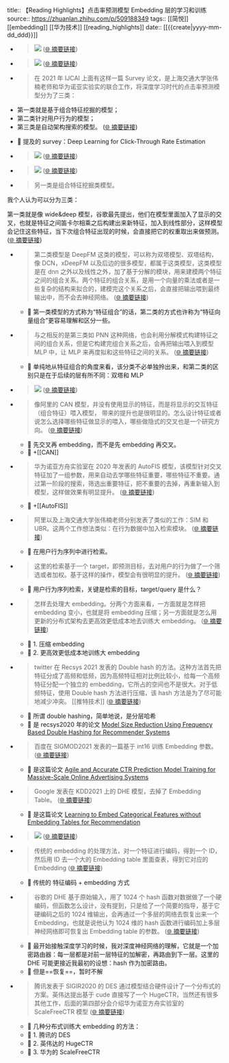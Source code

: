 title:: 【Reading Highlights】点击率预测模型 Embedding 层的学习和训练
source:: https://zhuanlan.zhihu.com/p/509188349
tags:: [[简悦]] [[embedding]]  [[华为技术]]   [[reading_highlights]]
date:: [[{{create|yyyy-mm-dd_ddd}}]]


- > ![](https://pic1.zhimg.com/v2-1b972b16334617ccc85a0c6e36539d9c_r.jpg)  ([🌐 摘要链接](https://zhuanlan.zhihu.com/p/509188349#js_content:~:text=https://pic1.zhimg.com/v2-1b972b16334617ccc85a0c6e36539d9c_r.jpg))

- > ![](https://pic4.zhimg.com/v2-015a9245728ff37e8932d1f08a549dcf_r.jpg)  ([🌐 摘要链接](https://zhuanlan.zhihu.com/p/509188349#js_content:~:text=https://pic4.zhimg.com/v2-015a9245728ff37e8932d1f08a549dcf_r.jpg))

- > 在 2021 年 IJCAI 上面有这样一篇 Survey 论文，是上海交通大学张伟楠老师和华为诺亚实验实的联合工作，将深度学习时代的点击率预测模型分为了三类：

*   第一类就是基于组合特征挖掘的模型；
*   第二类针对用户行为的模型；
*   第三类是自动架构搜索的模型。  ([🌐 摘要链接](https://zhuanlan.zhihu.com/p/509188349#js_content:~:text=%E5%9C%A8%202021%20%E5%B9%B4%20IJCAI%20%E4%B8%8A%E9%9D%A2%E6%9C%89%E8%BF%99%E6%A0%B7%E4%B8%80%E7%AF%87%20Survey%20%E8%AE%BA%E6%96%87%EF%BC%8C%E6%98%AF%E4%B8%8A%E6%B5%B7%E4%BA%A4%E9%80%9A%E5%A4%A7%E5%AD%A6%E5%BC%A0%E4%BC%9F%E6%A5%A0%E8%80%81%E5%B8%88%E5%92%8C%E5%8D%8E%E4%B8%BA%E8%AF%BA%E4%BA%9A%E5%AE%9E%E9%AA%8C%E5%AE%9E%E7%9A%84%E8%81%94%E5%90%88%E5%B7%A5%E4%BD%9C%EF%BC%8C%E5%B0%86%E6%B7%B1%E5%BA%A6%E5%AD%A6%E4%B9%A0%E6%97%B6%E4%BB%A3%E7%9A%84%E7%82%B9%E5%87%BB%E7%8E%87%E9%A2%84%E6%B5%8B%E6%A8%A1%E5%9E%8B%E5%88%86%E4%B8%BA%E4%BA%86%E4%B8%89%E7%B1%BB%EF%BC%9A%E7%AC%AC%E4%B8%80%E7%B1%BB%E5%B0%B1%E6%98%AF%E5%9F%BA%E4%BA%8E%E7%BB%84%E5%90%88%E7%89%B9%E5%BE%81%E6%8C%96%E6%8E%98%E7%9A%84%E6%A8%A1%E5%9E%8B%EF%BC%9B%E7%AC%AC%E4%BA%8C%E7%B1%BB%E9%92%88%E5%AF%B9%E7%94%A8%E6%88%B7%E8%A1%8C%E4%B8%BA%E7%9A%84%E6%A8%A1%E5%9E%8B%EF%BC%9B%E7%AC%AC%E4%B8%89%E7%B1%BB%E6%98%AF%E8%87%AA%E5%8A%A8%E6%9E%B6%E6%9E%84%E6%90%9C%E7%B4%A2%E7%9A%84%E6%A8%A1%E5%9E%8B%E3%80%82))
  - 📝 提及的 survey：Deep Learning for Click-Through Rate Estimation

- > ![](https://pic1.zhimg.com/v2-fa70ca1c0fe329e26e331401abdac828_r.jpg)  ([🌐 摘要链接](https://zhuanlan.zhihu.com/p/509188349#js_content:~:text=https://pic1.zhimg.com/v2-fa70ca1c0fe329e26e331401abdac828_r.jpg))

- > ![](https://pic2.zhimg.com/v2-c902c0cbf0edbffa7ca1cc9a3c4229a9_r.jpg)  ([🌐 摘要链接](https://zhuanlan.zhihu.com/p/509188349#js_content:~:text=https://pic2.zhimg.com/v2-c902c0cbf0edbffa7ca1cc9a3c4229a9_r.jpg))

- > 另一类是组合特征挖掘类模型。

我个人认为可以分为三类：

第一类就是像 wide&deep 模型，谷歌最先提出，他们在模型里面加入了显示的交叉，也就是特征之间笛卡尔相乘之后构建出来新特征，加入到线性部分，这样模型会记住这些特征，当下次组合特征出现的时候，会直接把它的权重取出来做预测。  ([🌐 摘要链接](https://zhuanlan.zhihu.com/p/509188349#js_content:~:text=%E5%8F%A6%E4%B8%80%E7%B1%BB%E6%98%AF%E7%BB%84%E5%90%88%E7%89%B9%E5%BE%81%E6%8C%96%E6%8E%98%E7%B1%BB%E6%A8%A1%E5%9E%8B%E3%80%82%E6%88%91%E4%B8%AA%E4%BA%BA%E8%AE%A4%E4%B8%BA%E5%8F%AF%E4%BB%A5%E5%88%86%E4%B8%BA%E4%B8%89%E7%B1%BB%EF%BC%9A%E7%AC%AC%E4%B8%80%E7%B1%BB%E5%B0%B1%E6%98%AF%E5%83%8F%20wide&deep%20%E6%A8%A1%E5%9E%8B%EF%BC%8C%E8%B0%B7%E6%AD%8C%E6%9C%80%E5%85%88%E6%8F%90%E5%87%BA%EF%BC%8C%E4%BB%96%E4%BB%AC%E5%9C%A8%E6%A8%A1%E5%9E%8B%E9%87%8C%E9%9D%A2%E5%8A%A0%E5%85%A5%E4%BA%86%E6%98%BE%E7%A4%BA%E7%9A%84%E4%BA%A4%E5%8F%89%EF%BC%8C%E4%B9%9F%E5%B0%B1%E6%98%AF%E7%89%B9%E5%BE%81%E4%B9%8B%E9%97%B4%E7%AC%9B%E5%8D%A1%E5%B0%94%E7%9B%B8%E4%B9%98%E4%B9%8B%E5%90%8E%E6%9E%84%E5%BB%BA%E5%87%BA%E6%9D%A5%E6%96%B0%E7%89%B9%E5%BE%81%EF%BC%8C%E5%8A%A0%E5%85%A5%E5%88%B0%E7%BA%BF%E6%80%A7%E9%83%A8%E5%88%86%EF%BC%8C%E8%BF%99%E6%A0%B7%E6%A8%A1%E5%9E%8B%E4%BC%9A%E8%AE%B0%E4%BD%8F%E8%BF%99%E4%BA%9B%E7%89%B9%E5%BE%81%EF%BC%8C%E5%BD%93%E4%B8%8B%E6%AC%A1%E7%BB%84%E5%90%88%E7%89%B9%E5%BE%81%E5%87%BA%E7%8E%B0%E7%9A%84%E6%97%B6%E5%80%99%EF%BC%8C%E4%BC%9A%E7%9B%B4%E6%8E%A5%E6%8A%8A%E5%AE%83%E7%9A%84%E6%9D%83%E9%87%8D%E5%8F%96%E5%87%BA%E6%9D%A5%E5%81%9A%E9%A2%84%E6%B5%8B%E3%80%82))

- > 第二类模型是 DeepFM 这类的模型，可以称为双塔模型、双塔结构，像 DCN，xDeepFM 以及后边的很多模型，都属于这类模型，这类模型是在 dnn 之外以及线性之外，加了基于分解的模块，用来建模两个特征之间的组合关系。两个特征的组合关系，是用一个向量的乘法或者是一些复杂的结构来拟合的，建模完这个关系之后，会直接把输出喂到最终输出中，而不会去神经网络。  ([🌐 摘要链接](https://zhuanlan.zhihu.com/p/509188349#js_content:~:text=%E7%AC%AC%E4%BA%8C%E7%B1%BB%E6%A8%A1%E5%9E%8B%E6%98%AF%20DeepFM%20%E8%BF%99%E7%B1%BB%E7%9A%84%E6%A8%A1%E5%9E%8B%EF%BC%8C%E5%8F%AF%E4%BB%A5%E7%A7%B0%E4%B8%BA%E5%8F%8C%E5%A1%94%E6%A8%A1%E5%9E%8B%E3%80%81%E5%8F%8C%E5%A1%94%E7%BB%93%E6%9E%84%EF%BC%8C%E5%83%8F%20DCN%EF%BC%8CxDeepFM%20%E4%BB%A5%E5%8F%8A%E5%90%8E%E8%BE%B9%E7%9A%84%E5%BE%88%E5%A4%9A%E6%A8%A1%E5%9E%8B%EF%BC%8C%E9%83%BD%E5%B1%9E%E4%BA%8E%E8%BF%99%E7%B1%BB%E6%A8%A1%E5%9E%8B%EF%BC%8C%E8%BF%99%E7%B1%BB%E6%A8%A1%E5%9E%8B%E6%98%AF%E5%9C%A8%20dnn%20%E4%B9%8B%E5%A4%96%E4%BB%A5%E5%8F%8A%E7%BA%BF%E6%80%A7%E4%B9%8B%E5%A4%96%EF%BC%8C%E5%8A%A0%E4%BA%86%E5%9F%BA%E4%BA%8E%E5%88%86%E8%A7%A3%E7%9A%84%E6%A8%A1%E5%9D%97%EF%BC%8C%E7%94%A8%E6%9D%A5%E5%BB%BA%E6%A8%A1%E4%B8%A4%E4%B8%AA%E7%89%B9%E5%BE%81%E4%B9%8B%E9%97%B4%E7%9A%84%E7%BB%84%E5%90%88%E5%85%B3%E7%B3%BB%E3%80%82%E4%B8%A4%E4%B8%AA%E7%89%B9%E5%BE%81%E7%9A%84%E7%BB%84%E5%90%88%E5%85%B3%E7%B3%BB%EF%BC%8C%E6%98%AF%E7%94%A8%E4%B8%80%E4%B8%AA%E5%90%91%E9%87%8F%E7%9A%84%E4%B9%98%E6%B3%95%E6%88%96%E8%80%85%E6%98%AF%E4%B8%80%E4%BA%9B%E5%A4%8D%E6%9D%82%E7%9A%84%E7%BB%93%E6%9E%84%E6%9D%A5%E6%8B%9F%E5%90%88%E7%9A%84%EF%BC%8C%E5%BB%BA%E6%A8%A1%E5%AE%8C%E8%BF%99%E4%B8%AA%E5%85%B3%E7%B3%BB%E4%B9%8B%E5%90%8E%EF%BC%8C%E4%BC%9A%E7%9B%B4%E6%8E%A5%E6%8A%8A%E8%BE%93%E5%87%BA%E5%96%82%E5%88%B0%E6%9C%80%E7%BB%88%E8%BE%93%E5%87%BA%E4%B8%AD%EF%BC%8C%E8%80%8C%E4%B8%8D%E4%BC%9A%E5%8E%BB%E7%A5%9E%E7%BB%8F%E7%BD%91%E7%BB%9C%E3%80%82))
  - 📝 第一类模型的方式称为“特征组合”的话，第二类的方式也许称为“特征向量组合”更容易理解和区分一些。

- > 与之相反的是第三类如 PNN 这种网络，也会利用分解模式构建特征之间的组合关系，但是它构建完组合关系之后，会再把输出喂入到模型 MLP 中，让 MLP 来再度拟和这些特征之间的关系。  ([🌐 摘要链接](https://zhuanlan.zhihu.com/p/509188349#js_content:~:text=%E4%B8%8E%E4%B9%8B%E7%9B%B8%E5%8F%8D%E7%9A%84%E6%98%AF%E7%AC%AC%E4%B8%89%E7%B1%BB%E5%A6%82%20PNN%20%E8%BF%99%E7%A7%8D%E7%BD%91%E7%BB%9C%EF%BC%8C%E4%B9%9F%E4%BC%9A%E5%88%A9%E7%94%A8%E5%88%86%E8%A7%A3%E6%A8%A1%E5%BC%8F%E6%9E%84%E5%BB%BA%E7%89%B9%E5%BE%81%E4%B9%8B%E9%97%B4%E7%9A%84%E7%BB%84%E5%90%88%E5%85%B3%E7%B3%BB%EF%BC%8C%E4%BD%86%E6%98%AF%E5%AE%83%E6%9E%84%E5%BB%BA%E5%AE%8C%E7%BB%84%E5%90%88%E5%85%B3%E7%B3%BB%E4%B9%8B%E5%90%8E%EF%BC%8C%E4%BC%9A%E5%86%8D%E6%8A%8A%E8%BE%93%E5%87%BA%E5%96%82%E5%85%A5%E5%88%B0%E6%A8%A1%E5%9E%8B%20MLP%20%E4%B8%AD%EF%BC%8C%E8%AE%A9%20MLP%20%E6%9D%A5%E5%86%8D%E5%BA%A6%E6%8B%9F%E5%92%8C%E8%BF%99%E4%BA%9B%E7%89%B9%E5%BE%81%E4%B9%8B%E9%97%B4%E7%9A%84%E5%85%B3%E7%B3%BB%E3%80%82))
  - 📝 单纯地从特征组合的角度来看，该分类不必单独拎出来，和第二类的区别只是在于后续的层有所不同：双塔和 MLP

- > ![](https://pic2.zhimg.com/v2-baadda67104d650555919182064bf121_r.jpg)  ([🌐 摘要链接](https://zhuanlan.zhihu.com/p/509188349#js_content:~:text=https://pic2.zhimg.com/v2-baadda67104d650555919182064bf121_r.jpg))

- > 像阿里的 CAN 模型，并没有使用显示的特征，而是将显示的交互特征（组合特征）喂入模型， 带来的提升也是很明显的。怎么设计特征或者说怎么选择哪些特征做显示的喂入，哪些做隐式的交叉也是一个研究方向。  ([🌐 摘要链接](https://zhuanlan.zhihu.com/p/509188349#js_content:~:text=%E5%83%8F%E9%98%BF%E9%87%8C%E7%9A%84%20CAN%20%E6%A8%A1%E5%9E%8B%EF%BC%8C%E5%B9%B6%E6%B2%A1%E6%9C%89%E4%BD%BF%E7%94%A8%E6%98%BE%E7%A4%BA%E7%9A%84%E7%89%B9%E5%BE%81%EF%BC%8C%E8%80%8C%E6%98%AF%E5%B0%86%E6%98%BE%E7%A4%BA%E7%9A%84%E4%BA%A4%E4%BA%92%E7%89%B9%E5%BE%81%EF%BC%88%E7%BB%84%E5%90%88%E7%89%B9%E5%BE%81%EF%BC%89%E5%96%82%E5%85%A5%E6%A8%A1%E5%9E%8B%EF%BC%8C%20%E5%B8%A6%E6%9D%A5%E7%9A%84%E6%8F%90%E5%8D%87%E4%B9%9F%E6%98%AF%E5%BE%88%E6%98%8E%E6%98%BE%E7%9A%84%E3%80%82%E6%80%8E%E4%B9%88%E8%AE%BE%E8%AE%A1%E7%89%B9%E5%BE%81%E6%88%96%E8%80%85%E8%AF%B4%E6%80%8E%E4%B9%88%E9%80%89%E6%8B%A9%E5%93%AA%E4%BA%9B%E7%89%B9%E5%BE%81%E5%81%9A%E6%98%BE%E7%A4%BA%E7%9A%84%E5%96%82%E5%85%A5%EF%BC%8C%E5%93%AA%E4%BA%9B%E5%81%9A%E9%9A%90%E5%BC%8F%E7%9A%84%E4%BA%A4%E5%8F%89%E4%B9%9F%E6%98%AF%E4%B8%80%E4%B8%AA%E7%A0%94%E7%A9%B6%E6%96%B9%E5%90%91%E3%80%82))
  - 📝 先交叉再 embedding，而不是先 embedding 再交叉。
  - 📝 +[[CAN]]

- > 华为诺亚方舟实验室在 2020 年发表的 AutoFIS 模型，该模型针对交叉特征加了一组参数，用来自动去学哪些特征重要，哪些特征不重要。通过第一阶段的搜索，筛选出重要特征，把不重要的去掉，再重新输入到模型，这样做效果有明显提升。  ([🌐 摘要链接](https://zhuanlan.zhihu.com/p/509188349#js_content:~:text=%E5%8D%8E%E4%B8%BA%E8%AF%BA%E4%BA%9A%E6%96%B9%E8%88%9F%E5%AE%9E%E9%AA%8C%E5%AE%A4%E5%9C%A8%202020%20%E5%B9%B4%E5%8F%91%E8%A1%A8%E7%9A%84%20AutoFIS%20%E6%A8%A1%E5%9E%8B%EF%BC%8C%E8%AF%A5%E6%A8%A1%E5%9E%8B%E9%92%88%E5%AF%B9%E4%BA%A4%E5%8F%89%E7%89%B9%E5%BE%81%E5%8A%A0%E4%BA%86%E4%B8%80%E7%BB%84%E5%8F%82%E6%95%B0%EF%BC%8C%E7%94%A8%E6%9D%A5%E8%87%AA%E5%8A%A8%E5%8E%BB%E5%AD%A6%E5%93%AA%E4%BA%9B%E7%89%B9%E5%BE%81%E9%87%8D%E8%A6%81%EF%BC%8C%E5%93%AA%E4%BA%9B%E7%89%B9%E5%BE%81%E4%B8%8D%E9%87%8D%E8%A6%81%E3%80%82%E9%80%9A%E8%BF%87%E7%AC%AC%E4%B8%80%E9%98%B6%E6%AE%B5%E7%9A%84%E6%90%9C%E7%B4%A2%EF%BC%8C%E7%AD%9B%E9%80%89%E5%87%BA%E9%87%8D%E8%A6%81%E7%89%B9%E5%BE%81%EF%BC%8C%E6%8A%8A%E4%B8%8D%E9%87%8D%E8%A6%81%E7%9A%84%E5%8E%BB%E6%8E%89%EF%BC%8C%E5%86%8D%E9%87%8D%E6%96%B0%E8%BE%93%E5%85%A5%E5%88%B0%E6%A8%A1%E5%9E%8B%EF%BC%8C%E8%BF%99%E6%A0%B7%E5%81%9A%E6%95%88%E6%9E%9C%E6%9C%89%E6%98%8E%E6%98%BE%E6%8F%90%E5%8D%87%E3%80%82))
  - 📝 +[[AutoFIS]]

- > 阿里以及上海交通大学张伟楠老师分别发表了类似的工作：SIM 和 UBR。这两个工作想法类似：在行为数据中加入检索模块。  ([🌐 摘要链接](https://zhuanlan.zhihu.com/p/509188349#js_content:~:text=%E9%98%BF%E9%87%8C%E4%BB%A5%E5%8F%8A%E4%B8%8A%E6%B5%B7%E4%BA%A4%E9%80%9A%E5%A4%A7%E5%AD%A6%E5%BC%A0%E4%BC%9F%E6%A5%A0%E8%80%81%E5%B8%88%E5%88%86%E5%88%AB%E5%8F%91%E8%A1%A8%E4%BA%86%E7%B1%BB%E4%BC%BC%E7%9A%84%E5%B7%A5%E4%BD%9C%EF%BC%9ASIM%20%E5%92%8C%20UBR%E3%80%82%E8%BF%99%E4%B8%A4%E4%B8%AA%E5%B7%A5%E4%BD%9C%E6%83%B3%E6%B3%95%E7%B1%BB%E4%BC%BC%EF%BC%9A%E5%9C%A8%E8%A1%8C%E4%B8%BA%E6%95%B0%E6%8D%AE%E4%B8%AD%E5%8A%A0%E5%85%A5%E6%A3%80%E7%B4%A2%E6%A8%A1%E5%9D%97%E3%80%82))
  - 📝 在用户行为序列中进行检索。

- > 这里的检索基于一个 target，即预测目标，去对用户的行为做了一个筛选或者加权。基于这样的操作，模型会有很明显的提升。  ([🌐 摘要链接](https://zhuanlan.zhihu.com/p/509188349#js_content:~:text=%E8%BF%99%E9%87%8C%E7%9A%84%E6%A3%80%E7%B4%A2%E5%9F%BA%E4%BA%8E%E4%B8%80%E4%B8%AA%20target%EF%BC%8C%E5%8D%B3%E9%A2%84%E6%B5%8B%E7%9B%AE%E6%A0%87%EF%BC%8C%E5%8E%BB%E5%AF%B9%E7%94%A8%E6%88%B7%E7%9A%84%E8%A1%8C%E4%B8%BA%E5%81%9A%E4%BA%86%E4%B8%80%E4%B8%AA%E7%AD%9B%E9%80%89%E6%88%96%E8%80%85%E5%8A%A0%E6%9D%83%E3%80%82%E5%9F%BA%E4%BA%8E%E8%BF%99%E6%A0%B7%E7%9A%84%E6%93%8D%E4%BD%9C%EF%BC%8C%E6%A8%A1%E5%9E%8B%E4%BC%9A%E6%9C%89%E5%BE%88%E6%98%8E%E6%98%BE%E7%9A%84%E6%8F%90%E5%8D%87%E3%80%82))
  - 📝 用户行为序列检索，关键是检索的目标，target/query 是什么？

- > 怎样去处理大 embedding。分两个方面来看，一方面就是怎样把 embedding 变小，也就是将 embedding 压缩；另一方面就是怎么用更新的分布式架构去更高效更低成本地去训练大 embedding。  ([🌐 摘要链接](https://zhuanlan.zhihu.com/p/509188349#js_content:~:text=%E6%80%8E%E6%A0%B7%E5%8E%BB%E5%A4%84%E7%90%86%E5%A4%A7%20embedding%E3%80%82%E5%88%86%E4%B8%A4%E4%B8%AA%E6%96%B9%E9%9D%A2%E6%9D%A5%E7%9C%8B%EF%BC%8C%E4%B8%80%E6%96%B9%E9%9D%A2%E5%B0%B1%E6%98%AF%E6%80%8E%E6%A0%B7%E6%8A%8A%20embedding%20%E5%8F%98%E5%B0%8F%EF%BC%8C%E4%B9%9F%E5%B0%B1%E6%98%AF%E5%B0%86%20embedding%20%E5%8E%8B%E7%BC%A9%EF%BC%9B%E5%8F%A6%E4%B8%80%E6%96%B9%E9%9D%A2%E5%B0%B1%E6%98%AF%E6%80%8E%E4%B9%88%E7%94%A8%E6%9B%B4%E6%96%B0%E7%9A%84%E5%88%86%E5%B8%83%E5%BC%8F%E6%9E%B6%E6%9E%84%E5%8E%BB%E6%9B%B4%E9%AB%98%E6%95%88%E6%9B%B4%E4%BD%8E%E6%88%90%E6%9C%AC%E5%9C%B0%E5%8E%BB%E8%AE%AD%E7%BB%83%E5%A4%A7%20embedding%E3%80%82))
  - 📝 1. 压缩 embedding
  - 📝 2. 更高效更低成本地训练大 embedding

- > twitter 在 Recsys 2021 发表的 Double hash 的方法。这种方法首先把特征分成了高频和低频，因为高频特征相对比例比较小，给每一个高频特征分配一个独立的 embedding，它所占的空间也不是很大。对于低频特征，使用 Double hash 方法进行压缩，该 hash 方法是为了尽可能地减少冲突。 [[推特技术]]   ([🌐 摘要链接](https://zhuanlan.zhihu.com/p/509188349#js_content:~:text=twitter%20%E5%9C%A8%20Recsys%202021%20%E5%8F%91%E8%A1%A8%E7%9A%84%20Double%20hash%20%E7%9A%84%E6%96%B9%E6%B3%95%E3%80%82%E8%BF%99%E7%A7%8D%E6%96%B9%E6%B3%95%E9%A6%96%E5%85%88%E6%8A%8A%E7%89%B9%E5%BE%81%E5%88%86%E6%88%90%E4%BA%86%E9%AB%98%E9%A2%91%E5%92%8C%E4%BD%8E%E9%A2%91%EF%BC%8C%E5%9B%A0%E4%B8%BA%E9%AB%98%E9%A2%91%E7%89%B9%E5%BE%81%E7%9B%B8%E5%AF%B9%E6%AF%94%E4%BE%8B%E6%AF%94%E8%BE%83%E5%B0%8F%EF%BC%8C%E7%BB%99%E6%AF%8F%E4%B8%80%E4%B8%AA%E9%AB%98%E9%A2%91%E7%89%B9%E5%BE%81%E5%88%86%E9%85%8D%E4%B8%80%E4%B8%AA%E7%8B%AC%E7%AB%8B%E7%9A%84%20embedding%EF%BC%8C%E5%AE%83%E6%89%80%E5%8D%A0%E7%9A%84%E7%A9%BA%E9%97%B4%E4%B9%9F%E4%B8%8D%E6%98%AF%E5%BE%88%E5%A4%A7%E3%80%82%E5%AF%B9%E4%BA%8E%E4%BD%8E%E9%A2%91%E7%89%B9%E5%BE%81%EF%BC%8C%E4%BD%BF%E7%94%A8%20Double%20hash%20%E6%96%B9%E6%B3%95%E8%BF%9B%E8%A1%8C%E5%8E%8B%E7%BC%A9%EF%BC%8C%E8%AF%A5%20hash%20%E6%96%B9%E6%B3%95%E6%98%AF%E4%B8%BA%E4%BA%86%E5%B0%BD%E5%8F%AF%E8%83%BD%E5%9C%B0%E5%87%8F%E5%B0%91%E5%86%B2%E7%AA%81%E3%80%82))
  - 📝 所谓 double hashing，简单地说，是分层哈希
  - 📝 是 recsys2020 年的论文 [Model Size Reduction Using Frequency Based Double Hashing for Recommender Systems](https://arxiv.org/pdf/2007.14523.pdf)

- > 百度在 SIGMOD2021 发表的一篇基于 int16 训练 Embedding 参数。  ([🌐 摘要链接](https://zhuanlan.zhihu.com/p/509188349#js_content:~:text=%E7%99%BE%E5%BA%A6%E5%9C%A8%20SIGMOD2021%20%E5%8F%91%E8%A1%A8%E7%9A%84%E4%B8%80%E7%AF%87%E5%9F%BA%E4%BA%8E%20int16%20%E8%AE%AD%E7%BB%83%20Embedding%20%E5%8F%82%E6%95%B0%E3%80%82))
  - 📝 是这篇论文 [Agile and Accurate CTR Prediction Model Training for Massive-Scale Online Advertising Systems](https://dl.acm.org/doi/pdf/10.1145/3448016.3457236)

- > Google 发表在 KDD2021 上的 DHE 模型，去掉了 Embedding Table。  ([🌐 摘要链接](https://zhuanlan.zhihu.com/p/509188349#js_content:~:text=Google%20%E5%8F%91%E8%A1%A8%E5%9C%A8%20KDD2021%20%E4%B8%8A%E7%9A%84%20DHE%20%E6%A8%A1%E5%9E%8B%EF%BC%8C%E5%8E%BB%E6%8E%89%E4%BA%86%20Embedding%20Table%E3%80%82))
  - 📝 是这篇论文 [Learning to Embed Categorical Features without Embedding Tables for Recommendation](https://dl.acm.org/doi/10.1145/3447548.3467304)

- > ![](https://pic3.zhimg.com/v2-eb6fddd686c3efe7f3309674f97b9fbe_r.jpg)  ([🌐 摘要链接](https://zhuanlan.zhihu.com/p/509188349#js_content:~:text=https://pic3.zhimg.com/v2-eb6fddd686c3efe7f3309674f97b9fbe_r.jpg))

- > 传统的 embedding 的处理方法，对一个特征进行编码，得到一个 ID，然后用 ID 去一个大的 Embedding table 里面查表，得到它对应的 Embedding  ([🌐 摘要链接](https://zhuanlan.zhihu.com/p/509188349#js_content:~:text=%E4%BC%A0%E7%BB%9F%E7%9A%84%20embedding%20%E7%9A%84%E5%A4%84%E7%90%86%E6%96%B9%E6%B3%95%EF%BC%8C%E5%AF%B9%E4%B8%80%E4%B8%AA%E7%89%B9%E5%BE%81%E8%BF%9B%E8%A1%8C%E7%BC%96%E7%A0%81%EF%BC%8C%E5%BE%97%E5%88%B0%E4%B8%80%E4%B8%AA%20ID%EF%BC%8C%E7%84%B6%E5%90%8E%E7%94%A8%20ID%20%E5%8E%BB%E4%B8%80%E4%B8%AA%E5%A4%A7%E7%9A%84%20Embedding%20table%20%E9%87%8C%E9%9D%A2%E6%9F%A5%E8%A1%A8%EF%BC%8C%E5%BE%97%E5%88%B0%E5%AE%83%E5%AF%B9%E5%BA%94%E7%9A%84%20Embedding))
  - 📝 传统的 特征编码 + embedding 方式

- > 谷歌的 DHE 基于原始输入，用了 1024 个 hash 函数对数据做了一个硬编码，但函数怎么设计，没有提到，只是给了一个简要的指导，基于它硬编码之后的 1024 维输出，会再通过一个多层的网络去恢复出来一个 Embedding，也就是说他认为 1024 维的 hash 函数进行编码加上多层神经网络即可恢复出 Embedding table 的参数。  ([🌐 摘要链接](https://zhuanlan.zhihu.com/p/509188349#js_content:~:text=%E8%B0%B7%E6%AD%8C%E7%9A%84%20DHE%20%E5%9F%BA%E4%BA%8E%E5%8E%9F%E5%A7%8B%E8%BE%93%E5%85%A5%EF%BC%8C%E7%94%A8%E4%BA%86%201024%20%E4%B8%AA%20hash%20%E5%87%BD%E6%95%B0%E5%AF%B9%E6%95%B0%E6%8D%AE%E5%81%9A%E4%BA%86%E4%B8%80%E4%B8%AA%E7%A1%AC%E7%BC%96%E7%A0%81%EF%BC%8C%E4%BD%86%E5%87%BD%E6%95%B0%E6%80%8E%E4%B9%88%E8%AE%BE%E8%AE%A1%EF%BC%8C%E6%B2%A1%E6%9C%89%E6%8F%90%E5%88%B0%EF%BC%8C%E5%8F%AA%E6%98%AF%E7%BB%99%E4%BA%86%E4%B8%80%E4%B8%AA%E7%AE%80%E8%A6%81%E7%9A%84%E6%8C%87%E5%AF%BC%EF%BC%8C%E5%9F%BA%E4%BA%8E%E5%AE%83%E7%A1%AC%E7%BC%96%E7%A0%81%E4%B9%8B%E5%90%8E%E7%9A%84%201024%20%E7%BB%B4%E8%BE%93%E5%87%BA%EF%BC%8C%E4%BC%9A%E5%86%8D%E9%80%9A%E8%BF%87%E4%B8%80%E4%B8%AA%E5%A4%9A%E5%B1%82%E7%9A%84%E7%BD%91%E7%BB%9C%E5%8E%BB%E6%81%A2%E5%A4%8D%E5%87%BA%E6%9D%A5%E4%B8%80%E4%B8%AA%20Embedding%EF%BC%8C%E4%B9%9F%E5%B0%B1%E6%98%AF%E8%AF%B4%E4%BB%96%E8%AE%A4%E4%B8%BA%201024%20%E7%BB%B4%E7%9A%84%20hash%20%E5%87%BD%E6%95%B0%E8%BF%9B%E8%A1%8C%E7%BC%96%E7%A0%81%E5%8A%A0%E4%B8%8A%E5%A4%9A%E5%B1%82%E7%A5%9E%E7%BB%8F%E7%BD%91%E7%BB%9C%E5%8D%B3%E5%8F%AF%E6%81%A2%E5%A4%8D%E5%87%BA%20Embedding%20table%20%E7%9A%84%E5%8F%82%E6%95%B0%E3%80%82))
  - 📝 最开始接触深度学习的时候，我对深度神经网络的理解，它就是一个加密路由器：每一层都是对前一层特征的加解密，再路由到下一层。这里的 DHE 可能更接近我最初的设想：hash 作为加密路由。
  - 📝 但是==恢复==，暂时不解

- > 腾讯发表于 SIGIR2020 的 DES 通过模型结合硬件设计了一个分布式的方案。英伟达提出基于 cude 直接写了一个 HugeCTR，当然还有很多其他工作，后面的第四部分会介绍华为诺亚方舟实验室的 ScaleFreeCTR 模型  ([🌐 摘要链接](https://zhuanlan.zhihu.com/p/509188349#js_content:~:text=%E8%85%BE%E8%AE%AF%E5%8F%91%E8%A1%A8%E4%BA%8E%20SIGIR2020%20%E7%9A%84%20DES%20%E9%80%9A%E8%BF%87%E6%A8%A1%E5%9E%8B%E7%BB%93%E5%90%88%E7%A1%AC%E4%BB%B6%E8%AE%BE%E8%AE%A1%E4%BA%86%E4%B8%80%E4%B8%AA%E5%88%86%E5%B8%83%E5%BC%8F%E7%9A%84%E6%96%B9%E6%A1%88%E3%80%82%E8%8B%B1%E4%BC%9F%E8%BE%BE%E6%8F%90%E5%87%BA%E5%9F%BA%E4%BA%8E%20cude%20%E7%9B%B4%E6%8E%A5%E5%86%99%E4%BA%86%E4%B8%80%E4%B8%AA%20HugeCTR%EF%BC%8C%E5%BD%93%E7%84%B6%E8%BF%98%E6%9C%89%E5%BE%88%E5%A4%9A%E5%85%B6%E4%BB%96%E5%B7%A5%E4%BD%9C%EF%BC%8C%E5%90%8E%E9%9D%A2%E7%9A%84%E7%AC%AC%E5%9B%9B%E9%83%A8%E5%88%86%E4%BC%9A%E4%BB%8B%E7%BB%8D%E5%8D%8E%E4%B8%BA%E8%AF%BA%E4%BA%9A%E6%96%B9%E8%88%9F%E5%AE%9E%E9%AA%8C%E5%AE%A4%E7%9A%84%20ScaleFreeCTR%20%E6%A8%A1%E5%9E%8B))
  - 📝 几种分布式训练大 embedding 的方法：
  - 📝 1. 腾讯的 DES
  - 📝 2. 英伟达的 HugeCTR
  - 📝 3. 华为的 ScaleFreeCTR

